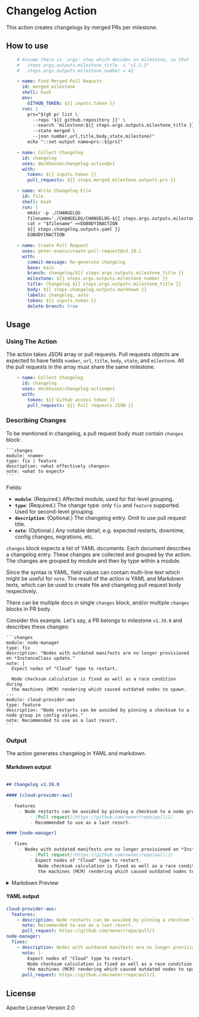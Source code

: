 # Changelog Action

This action creates changelogs by merged PRs per milestone.

## How to use

```yaml
    # Assume there is 'args' step which decides on milestone, so that
    #   steps.args.outputs.milestone_title  = "v1.2.3"
    #   steps.args.outputs.milestone_number = 42

    - name: Find Merged Pull Requsts
      id: merged_milestone
      shell: bash
      env:
        GITHUB_TOKEN: ${{ inputs.token }}
      run: |
        prs="$(gh pr list \
          --repo '${{ github.repository }}' \
          --search 'milestone:${{ steps.args.outputs.milestone_title }}' \
          --state merged \
          --json number,url,title,body,state,milestone)"
        echo "::set-output name=prs::${prs}"

    - name: Collect Changelog
      id: changelog
      uses: deckhouse/changelog-action@v1
      with:
        token: ${{ inputs.token }}
        pull_requests: ${{ steps.merged_milestone.outputs.prs }}

    - name: Write Changelog File
      id: file
      shell: bash
      run: |
        mkdir -p ./CHANGELOG
        filename='./CHANGELOG/CHANGELOG-${{ steps.args.outputs.milestone_title }}.yml'
        cat > "$filename" <<EOBODYINACTION
        ${{ steps.changelog.outputs.yaml }}
        EOBODYINACTION

    - name: Create Pull Request
      uses: peter-evans/create-pull-request@v3.10.1
      with:
        commit-message: Re-generate changelog
        base: main
        branch: changelog/${{ steps.args.outputs.milestone_title }}
        milestone: ${{ steps.args.outputs.milestone_number }}
        title: Changelog ${{ steps.args.outputs.milestone_title }}
        body: ${{ steps.changelog.outputs.markdown }}
        labels: changelog, auto
        token: ${{ inputs.token }}
        delete-branch: true
```

## Usage


### Using The Action

The action takes JSON array or pull requests. Pull requests objects are expected to have fields
`number`, `url`, `title`, `body`, `state`, and `milestone`. All the pull requests in the array must
share the same milestone.

```yaml
    - name: Collect Changelog
      id: changelog
      uses: deckhouse/changelog-action@v1
      with:
        token: ${{ Github access token }}
        pull_requests: ${{ Pull requests JSON }}
```

### Describing Changes

To be mentioned in changelog, a pull request body must contain `changes` block:

~~~
```changes
module: <name>
type: fix | feature
description: <what effectively changes>
note: <what to expect>
```
~~~

Fields:

- **`module`**: (Required.) Affected module, used for fist-level grouping.
- **`type`**: (Required.) The change type: only `fix` and `feature` supported. Used for second-level
  grouping.
- **`description`**: (Optional.) The changelog entry. Omit to use pull request title.
- **`note`**: (Optional.) Any notable detail, e.g. expected restarts, downtime, config changes, migrations, etc.

`changes` block expects a list of YAML documents. Each document describes a changelog entry. These
changes are collected and grouped by the action. The changes are grouped by module and then by type
within a module.

Since the syntax is YAML, field values can contain multi-line text which might be useful for `note`. The
result of the action is YAML and Markdown texts, which can be used to create file and changelog pull
request body respectively.

There can be multiple docs in single `changes` block, and/or multiple `changes`
blocks in PR body.

Consider this example. Let's say, a PR belongs to milestone `v1.39.0` and describes these changes:

~~~
```changes
module: node-manager
type: fix
description: "Nodes with outdated manifests are no longer provisioned on *InstanceClass update."
note: |
  Expect nodes of "Cloud" type to restart.

  Node checksum calculation is fixed as well as a race condition during
  the machines (MCM) rendering which caused outdated nodes to spawn.
---
module: cloud-provider-aws
type: feature
description: "Node restarts can be avoided by pinning a checksum to a node group in config values."
note: Recommended to use as a last resort.
```
~~~

### Output

The action generates changelog in YAML and markdown.

#### Markdown output

```markdown

## Changelog v1.39.0

#### [cloud-provider-aws]

 - features
     - Node restarts can be avoided by pinning a checksum to a node group in config values.
         - [Pull request](https://github.com/owner/repo/pull/1)
         - Recommended to use as a last resort.

#### [node-manager]

 - fixes
     - Nodes with outdated manifests are no longer provisioned on *InstanceClass update.
         - [Pull request](https://github.com/owner/repo/pull/1)
         - Expect nodes of "Cloud" type to restart.
            Node checksum calculation is fixed as well as a race condition during
            the machines (MCM) rendering which caused outdated nodes to spawn.

```

<details>
  <summary>Markdown Preview</summary>

## Changelog v1.39.0

#### [cloud-provider-aws]

 - features
     - Node restarts can be avoided by pinning a checksum to a node group in config values.
         - [Pull request](https://github.com/owner/repo/pull/1)
         - Recommended to use as a last resort.

#### [node-manager]

 - fixes
     - Nodes with outdated manifests are no longer provisioned on *InstanceClass update.
         - [Pull request](https://github.com/owner/repo/pull/1)
         - Expect nodes of "Cloud" type to restart.
            Node checksum calculation is fixed as well as a race condition during
            the machines (MCM) rendering which caused outdated nodes to spawn.

</details>



#### YAML output

```yaml
cloud-provider-aws:
  features:
    - description: Node restarts can be avoided by pinning a checksum to a node group in config values.
      note: Recommended to use as a last resort.
      pull_request: https://github.com/owner/repo/pull/1
node-manager:
  fixes:
    - description: Nodes with outdated manifests are no longer provisioned on *InstanceClass update.
      note: |-
        Expect nodes of "Cloud" type to restart.
        Node checksum calculation is fixed as well as a race condition during
        the machines (MCM) rendering which caused outdated nodes to spawn.
      pull_request: https://github.com/owner/repo/pull/1
```


## License

Apache License Version 2.0
